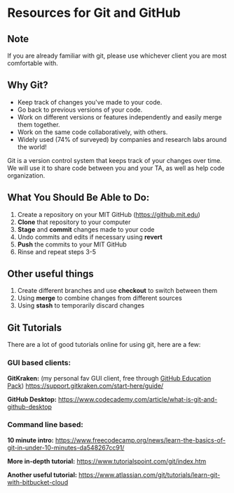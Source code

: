 # Resources for Git and GitHub
## Note
If you are already familiar with git, please use whichever client you are most comfortable with.

## Why Git?
- Keep track of changes you've made to your code.
- Go back to previous versions of your code.
- Work on different versions or features independently and easily merge them together.
- Work on the same code collaboratively, with others.
- Widely used (74% of surveyed) by companies and research labs around the world!

Git is a version control system that keeps track of your changes over time. We will use it to share code between you and your TA, as well as help code organization.

## What You Should Be Able to Do:
1. Create a repository on your MIT GitHub (https://github.mit.edu)
2. **Clone** that repository to your computer
3. **Stage** and **commit** changes made to your code
4. Undo commits and edits if necessary using **revert**
5. **Push** the commits to your MIT GitHub
6. Rinse and repeat steps 3-5

## Other useful things
1. Create different branches and use **checkout** to switch between them
2. Using **merge** to combine changes from different sources
3. Using **stash** to temporarily discard changes

## Git Tutorials
There are a lot of good tutorials online for using git, here are a few:

### GUI based clients:
**GitKraken:** (my personal fav GUI client, free through [GitHub Education Pack](https://education.github.com/pack)) https://support.gitkraken.com/start-here/guide/ 

**GitHub Desktop:** https://www.codecademy.com/article/what-is-git-and-github-desktop

### Command line based:
**10 minute intro:** https://www.freecodecamp.org/news/learn-the-basics-of-git-in-under-10-minutes-da548267cc91/

**More in-depth tutorial:** https://www.tutorialspoint.com/git/index.htm

**Another useful tutorial:** https://www.atlassian.com/git/tutorials/learn-git-with-bitbucket-cloud